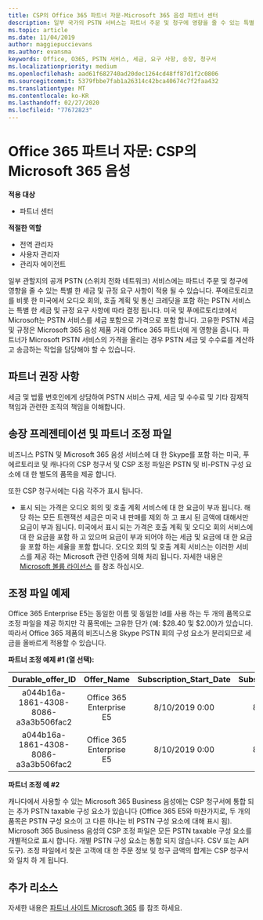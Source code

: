 ```yaml
---
title: CSP의 Office 365 파트너 자문-Microsoft 365 음성 파트너 센터
description: 일부 국가의 PSTN 서비스는 파트너 주문 및 청구에 영향을 줄 수 있는 특별 한 세금 및 규정 요구 사항에 따라 달라질 수 있습니다.
ms.topic: article
ms.date: 11/04/2019
author: maggiepuccievans
ms.author: evansma
keywords: Office, O365, PSTN 서비스, 세금, 요구 사항, 송장, 청구서
ms.localizationpriority: medium
ms.openlocfilehash: aad61f682740ad20dec1264cd48ff87d1f2c0806
ms.sourcegitcommit: 5379fbbe7fab1a26314c42bca40674c7f2faa432
ms.translationtype: MT
ms.contentlocale: ko-KR
ms.lasthandoff: 02/27/2020
ms.locfileid: "77672823"
---
```

# <a name="office-365-partner-advisory-microsoft-365-voice-in-csp"></a>Office 365 파트너 자문: CSP의 Microsoft 365 음성

**적용 대상**

- 파트너 센터  

**적절한 역할**
-   전역 관리자
-   사용자 관리자
-   관리자 에이전트

일부 관할지의 공개 PSTN (스위치 전화 네트워크) 서비스에는 파트너 주문 및 청구에 영향을 줄 수 있는 특별 한 세금 및 규정 요구 사항이 적용 될 수 있습니다. 푸에르토리코를 비롯 한 미국에서 오디오 회의, 호출 계획 및 통신 크레딧을 포함 하는 PSTN 서비스는 특별 한 세금 및 규정 요구 사항에 따라 결정 됩니다. 미국 및 푸에르토리코에서 Microsoft는 PSTN 서비스를 세금 포함으로 가격으로 포함 합니다.  고유한 PSTN 세금 및 규정은 Microsoft 365 음성 제품 거래 Office 365 파트너에 게 영향을 줍니다.  파트너가 Microsoft PSTN 서비스의 가격을 올리는 경우 PSTN 세금 및 수수료를 계산하고 송금하는 작업을 담당해야 할 수 있습니다.

## <a name="partner-recommendations"></a>파트너 권장 사항

세금 및 법률 변호인에게 상담하여 PSTN 서비스 규제, 세금 및 수수료 및 기타 잠재적 책임과 관련한 조직의 책임을 이해합니다.

## <a name="invoice-presentation-and-partner-reconciliation-file"></a>송장 프레젠테이션 및 파트너 조정 파일

비즈니스 PSTN 및 Microsoft 365 음성 서비스에 대 한 Skype를 포함 하는 미국, 푸에르토리코 및 캐나다의 CSP 청구서 및 CSP 조정 파일은 PSTN 및 비-PSTN 구성 요소에 대 한 별도의 품목을 제공 합니다.

또한 CSP 청구서에는 다음 각주가 표시 됩니다.

* 표시 되는 가격은 오디오 회의 및 호출 계획 서비스에 대 한 요금이 부과 됩니다.  해당 하는 모든 트랜잭션 세금은 미국 내 판매를 제외 하 고 표시 된 금액에 대해서만 요금이 부과 됩니다.  미국에서 표시 되는 가격은 호출 계획 및 오디오 회의 서비스에 대 한 요금을 포함 하 고 있으며 요금이 부과 되어야 하는 세금 및 요금에 대 한 요금을 포함 하는 세율을 포함 합니다.  오디오 회의 및 호출 계획 서비스는 이러한 서비스를 제공 하는 Microsoft 관련 인증에 의해 처리 됩니다.  자세한 내용은 [Microsoft 볼륨 라이선스](https://go.microsoft.com/fwlink/?LinkId=690247) 를 참조 하십시오.

## <a name="reconciliation-file-example"></a>조정 파일 예제

Office 365 Enterprise E5는 동일한 이름 및 동일한 Id를 사용 하는 두 개의 품목으로 조정 파일을 제공 하지만 각 품목에는 고유한 단가 (예: $28.40 및 $2.00)가 있습니다. 따라서 Office 365 제품의 비즈니스용 Skype PSTN 회의 구성 요소가 분리되므로 세금을 올바르게 적용할 수 있습니다.

**파트너 조정 예제 #1 (열 선택):**

|**Durable_offer_ID**|**Offer_Name**|**Subscription_Start_Date**|**Subscription_End_Date**|**Charge_Start_Date**|**Charge_End_Date**|**Charge_Type**|**Unit_Price**|
|:----:|:----:|:----:|:----:|:----:|:----:|:----:|:----:|
|a044b16a-1861-4308-8086-a3a3b506fac2   |Office 365 Enterprise E5   |8/10/2019 0:00   |8/11/2019 0:00   |8/11/2019 0:00|9/10/2019 0:00   |주기 수수료   |28.40   |
|a044b16a-1861-4308-8086-a3a3b506fac2   |Office 365 Enterprise E5   |8/10/2019 0:00   |8/11/2019 0:00   |8/11/2019 0:00   |9/10/2019 0:00   |주기 수수료   |2.00   |

**파트너 조정 예 #2**

캐나다에서 사용할 수 있는 Microsoft 365 Business 음성에는 CSP 청구서에 통합 되는 추가 PSTN taxable 구성 요소가 있습니다 (Office 365 E5와 마찬가지로, 두 개의 품목은 PSTN 구성 요소이 고 다른 하나는 비 PSTN 구성 요소에 대해 표시 됨).  Microsoft 365 Business 음성의 CSP 조정 파일은 모든 PSTN taxable 구성 요소를 개별적으로 표시 합니다. 개별 PSTN 구성 요소는 통합 되지 않습니다. CSV 또는 API 도구).  조정 파일에서 찾은 고객에 대 한 주문 정보 및 청구 금액의 합계는 CSP 청구서와 일치 하 게 됩니다.

## <a name="additional-resources"></a>추가 리소스
자세한 내용은 [파트너 사이트 Microsoft 365](https://drumbeat.office.com/Pages/home2016.aspx) 를 참조 하세요.

